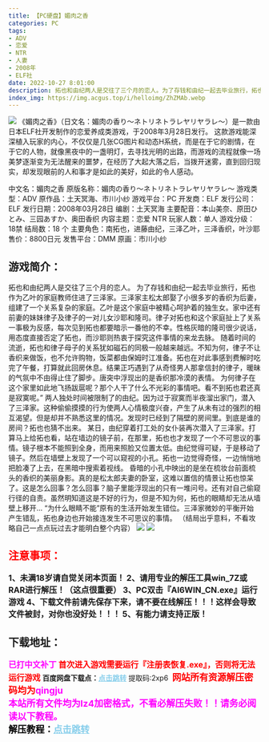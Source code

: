 ```yaml
---
title: 【PC硬盘】媚肉之香
categories: PC
tags:
- ADV
- 恋爱
- NTR
- 人妻
- 2008年
- ELF社
date: 2022-10-27 8:01:00
description: 拓也和由纪两人是交往了三个月的恋人。为了存钱和由纪一起去毕业旅行，拓也作为乙叶的家庭教师住进了三泽家。三泽家主松太郎娶了小很多岁的香织为后妻，组建了一个关系复杂的家庭。乙叶是这个家庭中被精心呵护着的独生女。家中还有前妻的妹妹律子及律子的一对儿女沙耶和隆司。律子对拓也和这个家庭扯上了关系一事极为反感，每次见到拓也都要暗示一番他的不幸。性格灰暗的隆司很少说话，用态度直接否定了拓也，而沙耶则热衷于探究这件事情的来龙去脉。
index_img: https://img.acgus.top/i/helloimg/ZhZMAb.webp
---
```

![](https://img.acgus.top/i/helloimg/ZhZMAb.webp)
《媚肉之香》（日文名：媚肉の香り～ネトリネトラレヤリヤラレ～）是一款由日本ELF社开发制作的恋爱养成类游戏，于2008年3月28日发行。
这款游戏能深深植入玩家的内心，不仅仅是几张CG图片和动态H系统，而是在于它的剧情，在于它的人物，就像黑夜中的一盏明灯，去寻找光明的出路，而游戏的流程就像一场美梦逐渐变为无法醒来的噩梦，在经历了大起大落之后，当拨开迷雾，直到回归现实，却发现眼前的人和事才是如此的美好，如此的令人感动。

中文名：媚肉之香
原版名称：媚肉の香り～ネトリネトラレヤリヤラレ～
游戏类型：ADV
原作品：土天冥海、市川小纱
游戏平台：PC
开发商：ELF
发行公司：ELF
发行日期：2008年03月28日
编剧：土天冥海
主要配音：本山美奈、原田ひとみ、三园あすか、奥田香织
内容主题：恋爱 NTR
玩家人数：单人
游戏分级：18禁
结局数：18 个
主要角色：南拓也，进藤由纪，三泽乙叶，三泽香织，叶沙耶
售价：8800日元
发售平台：DMM
原画：市川小纱

## 游戏简介：
拓也和由纪两人是交往了三个月的恋人。
为了存钱和由纪一起去毕业旅行，拓也作为乙叶的家庭教师住进了三泽家。三泽家主松太郎娶了小很多岁的香织为后妻，组建了一个关系复杂的家庭。乙叶是这个家庭中被精心呵护着的独生女。家中还有前妻的妹妹律子及律子的一对儿女沙耶和隆司。律子对拓也和这个家庭扯上了关系一事极为反感，每次见到拓也都要暗示一番他的不幸。性格灰暗的隆司很少说话，用态度直接否定了拓也，而沙耶则热衷于探究这件事情的来龙去脉。
随着时间的流逝，拓也和律子母子的关系犹如磁石的同极一般越来越远。不知为何，律子不让香织来做饭，也不允许购物，饭菜都由保姆时江准备。拓也在对此事感到费解时吃完了午餐，打算就此回房休息。结果正巧遇到了从奇怪男人那拿信封的律子，暖昧的气氛中不由得止住了脚步。唐突中浮现出的是香织那冷漠的表情。
为何律子在这个家里如此地飞扬跋扈呢？那个人干了什么不光彩的事情吧。看不到拓也君还真是寂寞呢。”
两人独处时间被限制了的由纪。因为过于寂寞而半夜溜出家门，潜入了三泽家。这种偷偷摸摸的行为使两人心情极度兴奋，产生了从未有过的强烈的相互渴望。但是却并不熟悉这里的情况。发现时已经到了隔壁的房间里。到底是谁的房间？拓也也猜不出来。
某日，由纪穿着打工处的女仆装再次潜入了三泽家。打算马上给拓也看，站在墙边的镜子前，在那里，拓也也才发现了一个不可思议的事情。镜子根本不能照到全身，而用来照脸又位置太低。由纪觉得可疑，于是移动了镜子。然后在墙壁上发现了一个可以窥视的小孔。拓也一边觉得奇怪，一边悄悄地把脸凑了上去，在黑暗中搜索着视线。
昏暗的小孔中映出的是坐在梳妆台前面梳头的香织的美丽身影。真的是松太郎夫妻的卧室，这难以置信的情景让拓也惊呆了。这是怎么回事？怎么回事？脑子里能浮现出的只有一堆问号。还有对自己偷窥行径的自责。虽然明知道这是不好的行为，但是不知为何，拓也的眼睛却无法从墙壁上移开…
“为什么眼睛不能”原有的生活开始发生错位。三泽家微妙的平衡开始产生错乱，拓也身边也开始接连发生不可思议的事情。
（结局出乎意料，不看攻略自己一点点玩过去才能明白整个内容）
![](https://img.acgus.top/i/helloimg/ZhZlGK.webp)
![](https://img.acgus.top/i/helloimg/ZhZHI1.webp)





## <font color=#FF0000 >注意事项：</font>
<font size=3><b>1、未满18岁请自觉关闭本页面！
2、请用专业的解压工具win_7Z或RAR进行解压！（这点很重要）
3、PC双击『AI6WIN_CN.exe』运行游戏
4、下载文件前请先保存下来，请不要在线解压！！！这样会导致文件被封，对你也没好处！！！
5、有能力请支持正版！</b></font>

## 下载地址：
<font color=#FF00FF size=3><b>已打中文补丁</b></font>
<font color=#FF0000 size=3>**首次进入游戏需要运行『注册表恢复.exe』，否则将无法运行游戏**</font>
<b>百度网盘下载点：</b><a href="https://pan.baidu.com/s/1IvFA--d3by0OjYS-LEBrhQ?pwd=2xp6" style="color: #87CEEB;"><b>点击跳转</b></a> 提取码:2xp6
<a style="padding: 0" href="https://post.qingju.org/AD/"><img style="max-width:100%" src="https://img.acgus.top/i/2024/07/478f689b8021d8d499ab43d21acf137a.gif" alt=""></a>
<b><font color=#FF0000 size=4>网站所有资源解压密码均为</b></font><b><font color=#FF00FF size=4>qingju</font><font color=#FF0000 ></font></b><br><b><font color=#FF00FF size=4>本站所有文件均为lz4加密格式，不看必解压失败！！请务必阅读以下教程。</b></font><br><b><font color=#000 size=4>解压教程：</b><a href="https://post.qingju.org/tutorial/000/" style="color: #87CEEB;"><b>点击跳转</b></a>